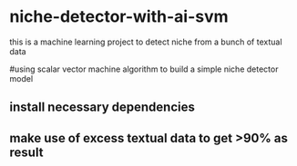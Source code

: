 # niche-detector-with-ai-svm
this is a machine learning project to detect niche from a bunch of textual data


#using scalar vector machine algorithm to build a simple niche detector model

## install necessary dependencies 


## make use of excess textual data to get >90% as result
